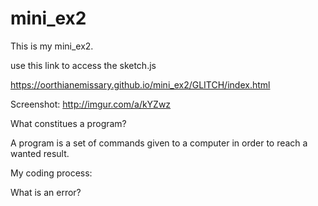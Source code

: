 # mini_ex2
This is my mini_ex2. 

use this link to access the sketch.js

https://oorthianemissary.github.io/mini_ex2/GLITCH/index.html

Screenshot: http://imgur.com/a/kYZwz



What constitues a program?

A program is a set of commands given to a computer in order to reach a wanted result. 

My coding process:


What is an error?

